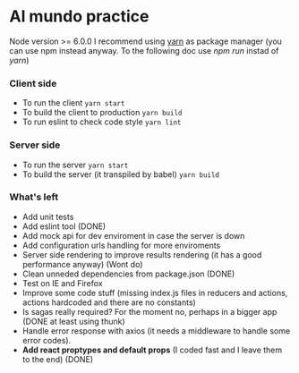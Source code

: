# Al mundo practice

Node version >= 6.0.0
I recommend using [yarn](https://yarnpkg.com/) as package manager
(you can use npm instead anyway. To the following doc use *npm run* instad of *yarn*)

### Client side
- To run the client
``` yarn start ```
- To build the client to production
``` yarn build ```
- To run eslint to check code style
``` yarn lint ```
### Server side
- To run the server
``` yarn start ```
- To build the server (it transpiled by babel)
``` yarn build ```


### What's left
- Add unit tests
- Add eslint tool (DONE)
- Add mock api for dev enviroment in case the server is down
- Add configuration urls handling for more enviroments
- Server side rendering to improve results rendering (it has a good performance anyway) (Wont do)
- Clean unneded dependencies from package.json (DONE)
- Test on IE and Firefox
- Improve some code stuff (missing index.js files in reducers and actions, actions hardcoded and there are no constants)
- Is sagas really required? For the moment no, perhaps in a bigger app (DONE at least using thunk)
- Handle error response with axios (it needs a middleware to handle some error codes).
- **Add react proptypes and default props** (I coded fast and I leave them to the end) (DONE)
